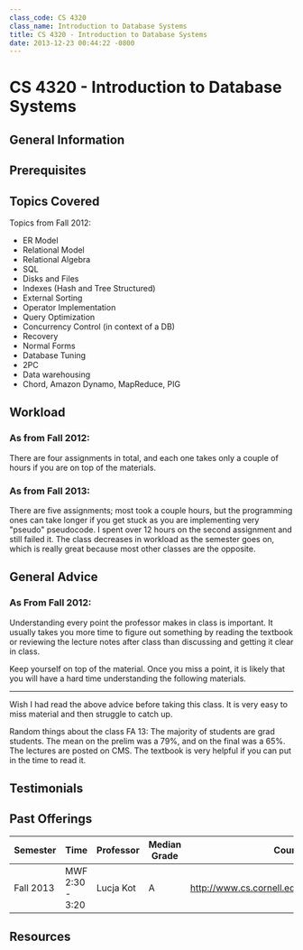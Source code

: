 ```yaml
---
class_code: CS 4320
class_name: Introduction to Database Systems
title: CS 4320 - Introduction to Database Systems
date: 2013-12-23 00:44:22 -0800
---
```

# CS 4320 - Introduction to Database Systems

## General Information

## Prerequisites

## Topics Covered
Topics from Fall 2012:
 - ER Model
 - Relational Model
 - Relational Algebra
 - SQL
 - Disks and Files
 - Indexes (Hash and Tree Structured)
 - External Sorting
 - Operator Implementation
 - Query Optimization
 - Concurrency Control (in context of a DB)
 - Recovery
 - Normal Forms
 - Database Tuning
 - 2PC
 - Data warehousing
 - Chord, Amazon Dynamo, MapReduce, PIG

## Workload

### As from Fall 2012:
There are four assignments in total, and each one takes only a couple of hours if you are on top of the materials.

### As from Fall 2013:
There are five assignments; most took a couple hours, but the programming ones can take longer if you get stuck as you are implementing very "pseudo" pseudocode. I spent over 12 hours on the second assignment and still failed it. The class decreases in workload as the semester goes on, which is really great because most other classes are the opposite.

## General Advice

### As From Fall 2012:
Understanding every point the professor makes in class is important. It usually takes you more time to figure out something by reading the textbook or reviewing the lecture notes after class than discussing and getting it clear in class.

Keep yourself on top of the material. Once you miss a point, it is likely that you will have a hard time understanding the following materials.

_____


Wish I had read the above advice before taking this class. It is very easy to miss material and then struggle to catch up.

Random things about the class FA 13: The majority of students are grad students. The mean on the prelim was a 79%, and on the final was a 65%. The lectures are posted on CMS. The textbook is very helpful if you can put in the time to read it.

## Testimonials

## Past Offerings
| Semester | Time | Professor | Median Grade | Course Page |
| --- | --- | --- | --- | --- |
| Fall 2013 | MWF 2:30 - 3:20 | Lucja Kot | A | http://www.cs.cornell.edu/Courses/cs4320/2013fa/ |

## Resources
